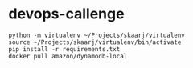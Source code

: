 # devops-callenge

    python -m virtualenv ~/Projects/skaarj/virtualenv
    source ~/Projects/skaarj/virtualenv/bin/activate
    pip install -r requirements.txt
    docker pull amazon/dynamodb-local
